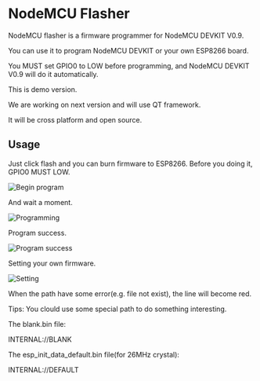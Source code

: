 NodeMCU Flasher
===============

NodeMCU flasher is a firmware programmer for NodeMCU DEVKIT V0.9.

You can use it to program NodeMCU DEVKIT or your own ESP8266 board.

You MUST set GPIO0 to LOW before programming, and NodeMCU DEVKIT V0.9 will do it automatically.

This is demo version.

We are working on next version and will use QT framework. 

It will be cross platform and open source.

Usage
---------------
Just click flash and you can burn firmware to ESP8266. Before you doing it, GPIO0 MUST LOW.

![Begin program](http://i659.photobucket.com/albums/uu316/vowstar/NodeMCU-Flasher-Begin.png)

And wait a moment.

![Programming](http://i659.photobucket.com/albums/uu316/vowstar/NodeMCU-Flasher-Programming.png)

Program success.

![Program success](http://i659.photobucket.com/albums/uu316/vowstar/NodeMCU-Flasher-Success.png)

Setting your own firmware.

![Setting](http://i659.photobucket.com/albums/uu316/vowstar/NodeMCU-Flasher-Setting.png)

When the path have some error(e.g. file not exist), the line will become red.

Tips: You clould use some special path to do something interesting.

The blank.bin file:

INTERNAL://BLANK

The esp_init_data_default.bin file(for 26MHz crystal):

INTERNAL://DEFAULT
